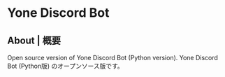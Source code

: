 
# Yone Discord Bot

## About | 概要

Open source version of Yone Discord Bot (Python version).
Yone Discord Bot (Python版) のオープンソース版です。
